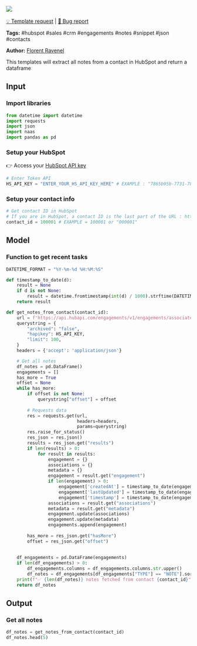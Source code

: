 <a href="https://app.naas.ai/user-redirect/naas/downloader?url=https://raw.githubusercontent.com/jupyter-naas/awesome-notebooks/master/HubSpot/HubSpot_Get_notes_from_contact.ipynb" target="_parent"><img src="https://naasai-public.s3.eu-west-3.amazonaws.com/open_in_naas.svg"/></a><br><br><a href="https://github.com/jupyter-naas/awesome-notebooks/issues/new?assignees=&labels=&template=template-request.md&title=Tool+-+Action+of+the+notebook+">💡 Template request</a> | <a href="https://github.com/jupyter-naas/awesome-notebooks/issues/new?assignees=&labels=&template=bug_report.md&title=">🚨 Bug report</a>

**Tags:** #hubspot #sales #crm #engagements #notes #snippet #json #contacts

**Author:** [Florent Ravenel](https://www.linkedin.com/in/florent-ravenel/)

This templates will extract all notes from a contact in HubSpot and return a dataframe

## Input

### Import libraries


```python
from datetime import datetime
import requests
import json
import naas
import pandas as pd
```

### Setup your HubSpot
👉 Access your [HubSpot API key](https://knowledge.hubspot.com/integrations/how-do-i-get-my-hubspot-api-key)


```python
# Enter Token API
HS_API_KEY = "ENTER_YOUR_HS_API_KEY_HERE" # EXAMPLE : "7865b95b-7731-7843-2537-34284HSKHEZ"
```

### Setup your contact info


```python
# Get contact ID in HubSpot
# If you are in HubSpot, a contact ID is the last part of the URL : https://app.hubspot.com/contacts/XXXX/contact/508201
contact_id = 100001 # EXAMPLE = 100001 or "000001"
```

## Model

### Function to get recent tasks


```python
DATETIME_FORMAT = "%Y-%m-%d %H:%M:%S"

def timestamp_to_date(d):
    result = None
    if d is not None:
        result = datetime.fromtimestamp(int(d) / 1000).strftime(DATETIME_FORMAT)
    return result

def get_notes_from_contact(contact_id):
    url = f'https://api.hubapi.com/engagements/v1/engagements/associated/contact/{contact_id}/paged'
    querystring = {
        "archived": "false",
        "hapikey": HS_API_KEY,
        "limit": 100,
    }
    headers = {'accept': 'application/json'}

    # Get all notes
    df_notes = pd.DataFrame()
    engagements = []
    has_more = True
    offset = None
    while has_more:
        if offset is not None:
            querystring["offset"] = offset
            
        # Requests data
        res = requests.get(url,
                           headers=headers,
                           params=querystring)
        res.raise_for_status()
        res_json = res.json()
        results = res_json.get("results")
        if len(results) > 0:
            for result in results:
                engagement = {}
                associations = {}
                metadata = {}
                engagement = result.get("engagement")
                if len(engagement) > 0:
                    engagement['createdAt'] = timestamp_to_date(engagement.get("createdAt"))
                    engagement['lastUpdated'] = timestamp_to_date(engagement.get("lastUpdated"))
                    engagement['timestamp'] = timestamp_to_date(engagement.get("timestamp"))
                associations = result.get("associations")
                metadata = result.get("metadata")
                engagement.update(associations)
                engagement.update(metadata)
                engagements.append(engagement)
                
        has_more = res_json.get("hasMore")
        offset = res_json.get("offset")
        
    
    df_engagements = pd.DataFrame(engagements)
    if len(df_engagements) > 0:
        df_engagements.columns = df_engagements.columns.str.upper()
        df_notes = df_engagements[df_engagements["TYPE"] == "NOTE"].sort_values("CREATEDAT").reset_index(drop=True)
    print(f"✅ {len(df_notes)} notes fetched from contact {contact_id}")
    return df_notes
```

## Output

### Get all notes


```python
df_notes = get_notes_from_contact(contact_id)
df_notes.head(5)
```
